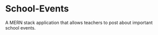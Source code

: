 # School-Events
A MERN stack application that allows teachers to post about important school events. 
